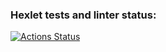### Hexlet tests and linter status:
[![Actions Status](https://github.com/SergeyIsmagilov/layout-designer-project-lvl1/workflows/hexlet-check/badge.svg)](https://github.com/SergeyIsmagilov/layout-designer-project-lvl1/actions)